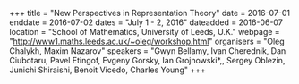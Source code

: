 +++
title = "New Perspectives in Representation Theory"
date = 2016-07-01
enddate = 2016-07-02
dates = "July 1 - 2, 2016"
dateadded = 2016-06-07
location = "School of Mathematics, University of Leeds, U.K."
webpage = "http://www1.maths.leeds.ac.uk/~oleg/workshop.html"
organisers = "Oleg Chalykh, Maxim Nazarov"
speakers = "Gwyn Bellamy, Ivan Cherednik, Dan Ciubotaru, Pavel Etingof, Evgeny Gorsky, Ian Grojnowski*,, Sergey Oblezin, Junichi Shiraishi, Benoit Vicedo, Charles Young"
+++
